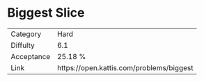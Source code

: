 # Biggest Slice

<table>
    <tr>
        <td>Category</td>
        <td>Hard</td>
    </tr>
    <tr>
        <td>Diffulty</td>
        <td>6.1</td>
    </tr>
    <tr>
        <td>Acceptance</td>
        <td>25.18 %</td>
    </tr>
    <tr>
        <td>Link</td>
        <td>https://open.kattis.com/problems/biggest</td>
    </tr>
</table>